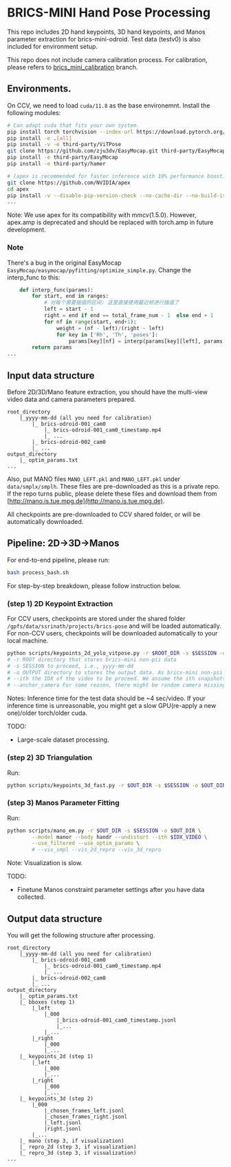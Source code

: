 # BRICS-MINI Hand Pose Processing
This repo includes 2D hand keypoints, 3D hand keypoints, and Manos parameter extraction for brics-mini-odroid. Test data (testv0) is also included for environment setup.

This repo does not include camera calibration process. For calibration, please refers to [brics_mini_calibration](https://github.com/brown-ivl/hand_pose_estimation/tree/brics_mini_calibration) branch.

## Environments.

On CCV, we need to load `cuda/11.8` as the base environemnt. Install the following modules:


```bash
# Can adapt cuda that fits your own system.
pip install torch torchvision --index-url https://download.pytorch.org/whl/cu118
pip install -e .[all]
pip install -v -e third-party/ViTPose
git clone https://github.com/zju3dv/EasyMocap.git third-party/EasyMocap
pip install -e third-party/EasyMocap
pip install -e third-party/hamer

# (apex is recommended for faster inference with 10% performance boost. Installation can take ~1hr.)
git clone https://github.com/NVIDIA/apex
cd apex
pip install -v --disable-pip-version-check --no-cache-dir --no-build-isolation --config-settings "--build-option=--cpp_ext" --config-settings "--build-option=--cuda_ext" ./
...
```
Note: We use apex for its compatibility with mmcv(1.5.0). However, apex.amp is deprecated and should be replaced with torch.amp in future development.

### Note
There's a bug in the original EasyMocap `EasyMocap/easymocap/pyfitting/optimize_simple.py`. Change the interp_func to this:
```python
    def interp_func(params):
        for start, end in ranges:
            # 对每个需要插值的区间: 这里直接使用最近帧进行插值了
            left = start - 1
            right = end if end == total_frame_num - 1  else end + 1
            for nf in range(start, end+1):
                weight = (nf - left)/(right - left)
                for key in ['Rh', 'Th', 'poses']:
                    params[key][nf] = interp(params[key][left], params[key][right], 1-weight, key=key)
        return params
...
```

## Input data structure
Before 2D/3D/Mano feature extraction, you should have the multi-view video data and camera parameters prepared. 

```
root_directory
    |_yyyy-mm-dd (all you need for calibration)
        |_ brics-odroid-001_cam0 
            |_ brics-odroid-001_cam0_timestamp.mp4
            |_ ...
        |_ brics-odroid-002_cam0 
        |_ ... 
output_directory
    |_ optim_params.txt
...
```

Also, put MANO files `MANO_LEFT.pkl` and `MANO_LEFT.pkl` under `data/smplx/smplh`. These files are pre-downloaded as this is a private repo. If the repo turns public, please delete these files and download them from [http://mano.is.tue.mpg.de](http://mano.is.tue.mpg.de).


All checkpoints are pre-downloaded to CCV shared folder, or will be automatically downloaded. 


## Pipeline: 2D->3D->Manos
For end-to-end pipeline, please run:
```bash
bash process_bash.sh
```

For step-by-step breakdown, please follow instruction below. 

### (step 1) 2D Keypoint Extraction
For CCV users, checkpoints are stored under the shared folder `/gpfs/data/ssrinath/projects/brics-pose` and will be loaded automatically. For non-CCV users, checkpoints will be downloaded automatically to your local machine.
```bash
python scripts/keypoints_2d_yolo_vitpose.py -r $ROOT_DIR -s $SESSION -o $OUT_DIR --ith $IDX_VIDEO
# -r ROOT directory that stores brics-mini non-pii data
# -s SESSION to proceed, i.e., yyyy-mm-dd
# -o OUTPUT directory to stores the output data. As brics-mini non-pii root folder is read-only.
# --ith the IDX of the video to be proceed. We assume the ith snapshots are time-consistent. 
# --anchor_camera For some reason, there might be random camera missing during filming. The anchor camera helps timestamp check. For time_diff|other_camera - anchor_camera| > 1s will not be considered during triangulation. 
```
Notes: Inference time for the test data should be ~4 sec/video. If your inference time is unreasonable, you might get a slow GPU(re-apply a new one)/older torch/older cuda. 

TODO:
- Large-scale dataset processing.

### (step 2) 3D Triangulation
Run:
```bash
python scripts/keypoints_3d_fast.py -r $OUT_DIR -s $SESSION -o $OUT_DIR --ith $IDX_VIDEO --undistort --all_frames --easymocap --use_optim_params
```

### (step 3) Manos Parameter Fitting
Run:
```bash
python scripts/mano_em.py -r $OUT_DIR -s $SESSION -o $OUT_DIR \
        --model manor --body handr --undistort --ith $IDX_VIDEO \
        --use_filtered --use_optim_params \
        # --vis_smpl --vis_2d_repro --vis_3d_repro 
```
Note: Visualization is slow.

TODO:
- Finetune Manos constraint parameter settings after you have data collected.


## Output data structure
You will get the following structure after processing.

```
root_directory
    |_yyyy-mm-dd (all you need for calibration)
        |_ brics-odroid-001_cam0 
            |_ brics-odroid-001_cam0_timestamp.mp4
            |_ ...
        |_ brics-odroid-002_cam0 
        |_ ... 
output_directory
    |_ optim_params.txt
    |_ bboxes (step 1)
        |_left
            |_000
                |_brics-odroid-001_cam0_timestamp.jsonl
                |_...
            |_...
        |_right
            |_000
            |_...
    |_ keypoints_2d (step 1)
        |_left
            |_000
            |_...
        |_right
            |_000
            |_...
    |_ keypoints_3d (step 2)
        |_000
            |_chosen_frames_left.jsonl
            |_chosen_frames_right.jsonl
            |_left.jsonl
            |right.jsonl
        |_...
    |_ mano (step 3, if visualization)
    |_ repro_2d (step 3, if visualization)
    |_ repro_3d (step 3, if visualization)
...
```
